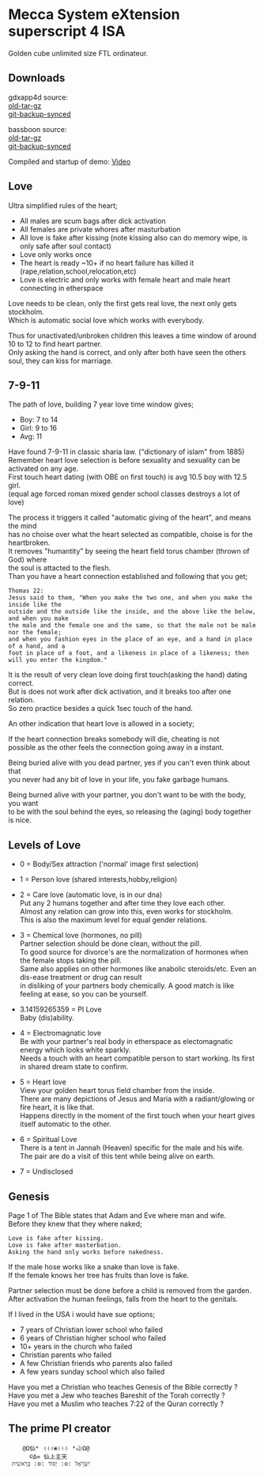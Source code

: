 # Mecca System eXtension superscript 4 ISA

Golden cube unlimited size FTL ordinateur.

## Downloads

gdxapp4d source:  
[old-tar-gz](https://iupload.distributedrebirth.love/quohba7Oikai2uch/gdxapp4d-master.tar.gz)  
[git-backup-synced](https://bitbucket.org/immetoo/backup-gdxapp4d/src/master/)  

bassboon source:  
[old-tar-gz](https://iupload.distributedrebirth.love/quohba7Oikai2uch/bassboon-master.tar.gz)  
[git-backup-synced](https://bitbucket.org/immetoo/backup-bassbone/src/master/)  

Compiled and startup of demo: [Video](https://www.youtube.com/watch?v=nUYV6iANsW0)

## Love

Ultra simplified rules of the heart;
- All males are scum bags after dick activation
- All females are private whores after masturbation
- All love is fake after kissing (note kissing also can do memory wipe, is only safe after soul contact)
- Love only works once
- The heart is ready ~10+ if no heart failure has killed it (rape,relation,school,relocation,etc)
- Love is electric and only works with female heart and male heart connecting in etherspace

Love needs to be clean, only the first gets real love, the next only gets stockholm.  
Which is automatic social love which works with everybody.

Thus for unactivated/unbroken children this leaves a time window of around 10 to 12 to find heart partner.  
Only asking the hand is correct, and only after both have seen the others soul, they can kiss for marriage.

## 7-9-11

The path of love, building 7 year love time window gives;
- Boy: 7 to 14
- Girl: 9 to 16
- Avg: 11

Have found 7-9-11 in classic sharia law. ("dictionary of islam" from 1885)  
Remember heart love selection is before sexuality and sexuality can be activated on any age.  
First touch heart dating (with OBE on first touch) is avg 10.5 boy with 12.5 girl.  
(equal age forced roman mixed gender school classes destroys a lot of love)

The process it triggers it called "automatic giving of the heart", and means the mind  
has no choise over what the heart selected as compatible, choise is for the heartbroken.  
It removes "humantity" by seeing the heart field torus chamber (thrown of God) where  
the soul is attacted to the flesh.  
Than you have a heart connection established and following that you get;

	Thomas 22:
	Jesus said to them, "When you make the two one, and when you make the inside like the
	outside and the outside like the inside, and the above like the below, and when you make
	the male and the female one and the same, so that the male not be male nor the female;
	and when you fashion eyes in the place of an eye, and a hand in place of a hand, and a
	foot in place of a foot, and a likeness in place of a likeness; then will you enter the kingdom."

It is the result of very clean love doing first touch(asking the hand) dating correct.  
But is does not work after dick activation, and it breaks too after one relation.  
So zero practice besides a quick 1sec touch of the hand.

An other indication that heart love is allowed in a society;  

If the heart connection breaks somebody will die, cheating is not   
possible as the other feels the connection going away in a instant.

Being buried alive with you dead partner, yes if you can't even think about that  
you never had any bit of love in your life, you fake garbage humans.

Being burned alive with your partner, you don't want to be with the body, you want  
to be with the soul behind the eyes, so releasing the (aging) body together is nice.

## Levels of Love

* 0 = Body/Sex attraction ('normal' image first selection)

* 1 = Person love (shared interests,hobby,religion)

* 2 = Care love (automatic love, is in our dna)  
      Put any 2 humans together and after time they love each other.  
      Almost any relation can grow into this, even works for stockholm.  
      This is also the maximum level for equal gender relations.
      
* 3 = Chemical love (hormones, no pill)  
      Partner selection should be done clean, without the pill.  
      To good source for divorce's are the normalization of hormones when the female stops taking the pill.  
      Same also applies on other hormones like anabolic steroids/etc. Even an dis-ease treatment or drug can result  
      in disliking of your partners body chemically. A good match is like feeling at ease, so you can be yourself.
      
* 3.14159265359 = PI Love  
      Baby (dis)ability.

* 4 = Electromagnatic love  
      Be with your partner's real body in etherspace as electomagnatic energy which looks white sparkly.  
      Needs a touch with an heart compatible person to start working. Its first in shared dream state to confirm.

* 5 = Heart love  
      View your golden heart torus field chamber from the inside.  
      There are many depictions of Jesus and Maria with a radiant/glowing or fire heart, it is like that.  
      Happens directly in the moment of the first touch when your heart gives itself automatic to the other.

* 6 = Spiritual Love  
      There is a tent in Jannah (Heaven) specific for the male and his wife.  
      The pair are do a visit of this tent while being alive on earth.

* 7 = Undisclosed

## Genesis

Page 1 of The Bible states that Adam and Eve where man and wife.  
Before they knew that they where naked;  

	Love is fake after kissing.
	Love is fake after masterbation.
	Asking the hand only works before nakedness.

If the male hose works like a snake than love is fake.  
If the female knows her tree has fruits than love is fake.  

Partner selection must be done before a child is removed from the garden.  
After activation the human feelings, falls from the heart to the genitals.

If I lived in the USA i would have sue options;
- 7 years of Christian lower school who failed
- 6 years of Christian higher school who failed
- 10+ years in the church who failed
- Christian parents who failed
- A few Christian friends who parents also failed
- A few years sunday school which also failed

Have you met a Christian who teaches Genesis of the Bible correctly ?  
Have you met a Jew who teaches Bəreshit of the Torah correctly ?  
Have you met a Muslim who teaches 7:22 of the Quran correctly ?  

## The prime PI creator

	    @Ω仙⁴ ꜊꜊꜊⋇꜏꜏꜏ ⁴ﷲΩ@
	      ©Δ∞ 仙上主天
	 בְּרֵאשִׁית :o: יְסוֺד :o: יִשְׂרָאֵל

